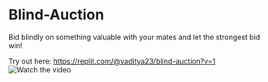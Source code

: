 # Blind-Auction
Bid blindly on something valuable with your mates and let the strongest bid win!

Try out here: https://replit.com/@vaditya23/blind-auction?v=1
![Watch the video](https://github.com/vvaditya23/Blind-Auction/assets/70578987/d3d219fb-a232-4b1f-9b11-08b241b1e5e9)


